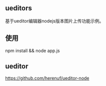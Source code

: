 ##  ueditors

  基于ueditor编辑器nodejs版本图片上传功能示例。

##  使用

  npm install && node app.js

##  ueditor
  
  https://github.com/herenuf/ueditor-node



